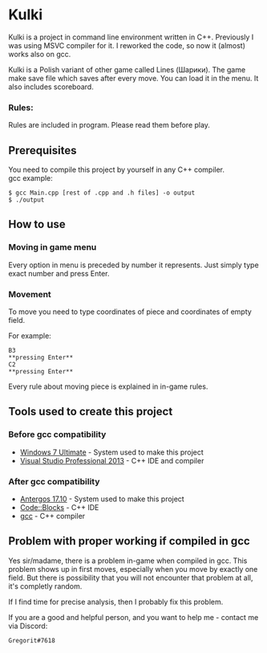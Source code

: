 # Kulki

Kulki is a project in command line environment written in C++.
Previously I was using MSVC compiler for it.
I reworked the code, so now it (almost) works also on gcc.

Kulki is a Polish variant of other game called Lines (Шарики).
The game make save file which saves after every move. You can load it in the menu.
It also includes scoreboard.

### Rules:

Rules are included in program. Please read them before play.


## Prerequisites

You need to compile this project by yourself in any C++ compiler.  
gcc example:

```
$ gcc Main.cpp [rest of .cpp and .h files] -o output
$ ./output
```

## How to use

### Moving in game menu

Every option in menu is preceded by number it represents. Just simply type exact number and press Enter.

### Movement

To move you need to type coordinates of piece and coordinates of empty field.

For example:

```
B3
**pressing Enter**
C2
**pressing Enter**
```

Every rule about moving piece is explained in in-game rules.

## Tools used to create this project

### Before gcc compatibility
* [Windows 7 Ultimate](https://www.microsoft.com/en-us/windows/) - System used to make this project
* [Visual Studio Professional 2013](https://msdn.microsoft.com/en-us/library/dd831853(v=vs.120)) - C++ IDE and compiler

### After gcc compatibility
* [Antergos 17.10](https://antergos.com) - System used to make this project
* [Code::Blocks](http://www.codeblocks.org) - C++ IDE
* [gcc](https://gcc.gnu.org) - C++ compiler


## Problem with proper working if compiled in gcc

Yes sir/madame, there is a problem in-game when compiled in gcc.
This problem shows up in first moves, especially when you move by exactly one field.
But there is possibility that you will not encounter that problem at all, it's completly random.

If I find time for precise analysis, then I probably fix this problem.

If you are a good and helpful person, and you want to help me - contact me via Discord:
```
Gregorit#7618
```
